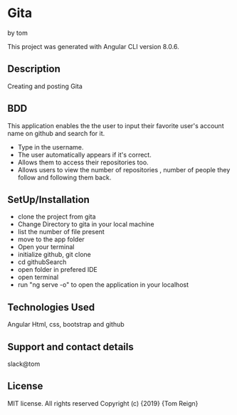 # Gita
by tom

This project was generated with Angular CLI version 8.0.6.

## Description
Creating and posting Gita

## BDD
This application enables the the user to input their favorite user's account name on github and search for it.

  * Type in the username.
  * The user automatically appears if it's correct.
  * Allows them to access their repositories too.
  * Allows users to view the number of repositories , number of people they follow and following them back.


## SetUp/Installation

 * clone the project from gita
 * Change Directory to gita in your local machine
 * list the number of file present
 * move to the app folder
 * Open your terminal
 * initialize github, git clone
 * cd githubSearch
 * open folder in prefered IDE
 * open terminal
 * run "ng serve -o" to open the application in your localhost

## Technologies Used

Angular  Html, css, bootstrap  and  github

## Support and contact details

slack@tom

## License
MIT license. All rights reserved Copyright (c) {2019} {Tom Reign}
